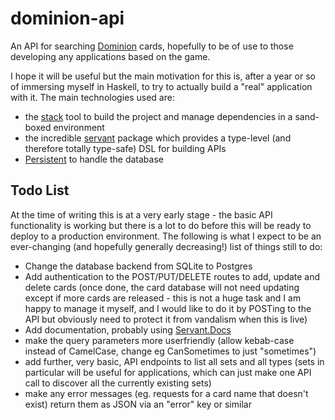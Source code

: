 # dominion-api

An API for searching [Dominion](https://en.wikipedia.org/wiki/Dominion_(card_game)) cards, hopefully to be of use to those developing any applications based on the game.

I hope it will be useful but the main motivation for this is, after a year or so of immersing myself in Haskell, to try to actually build a "real" application with it. The main technologies used are:
- the [stack](https://docs.haskellstack.org/en/stable/README/) tool to build the project and manage dependencies in a sand-boxed environment
- the incredible [servant](https://haskell-servant.readthedocs.io/en/stable/index.html) package which provides a type-level (and therefore totally type-safe) DSL for building APIs
- [Persistent](https://www.yesodweb.com/book/persistent) to handle the database


## Todo List

At the time of writing this is at a very early stage - the basic API functionality is working but there is a lot to do before this will be ready to deploy to a production environment. The following is what I expect to be an ever-changing (and hopefully generally decreasing!) list of things still to do:


- Change the database backend from SQLite to Postgres
- Add authentication to the POST/PUT/DELETE routes to add, update and delete cards (once done, the card database will not need updating except if more cards are released - this is not a huge task and I am happy to manage it myself, and I would like to do it by POSTing to the API but obviously need to protect it from vandalism when this is live)
- Add documentation, probably using [Servant.Docs](https://haskell-servant.readthedocs.io/en/stable/tutorial/Docs.html)
- make the query parameters more userfriendly (allow kebab-case instead of CamelCase, change eg CanSometimes to just "sometimes")
- add further, very basic, API endpoints to list all sets and all types (sets in particular will be useful for applications, which can just make one API call to discover all the currently existing sets)
- make any error messages (eg. requests for a card name that doesn't exist) return them as JSON via an "error" key or similar